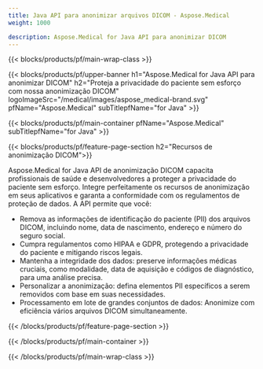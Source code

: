 ```yaml
---
title: Java API para anonimizar arquivos DICOM - Aspose.Medical
weight: 1000

description: Aspose.Medical for Java API para anonimizar DICOM 
---
```


{{< blocks/products/pf/main-wrap-class >}}

{{< blocks/products/pf/upper-banner h1="Aspose.Medical for Java API para anonimizar DICOM" h2="Proteja a privacidade do paciente sem esforço com nossa anonimização DICOM" logoImageSrc="/medical/images/aspose_medical-brand.svg" pfName="Aspose.Medical" subTitlepfName="for Java" >}}

{{< blocks/products/pf/main-container pfName="Aspose.Medical" subTitlepfName="for Java" >}}

{{< blocks/products/pf/feature-page-section h2="Recursos de anonimização DICOM">}}

<p>Aspose.Medical for Java API de anonimização DICOM capacita profissionais de saúde e desenvolvedores a proteger a privacidade do paciente sem esforço. Integre perfeitamente os recursos de anonimização em seus aplicativos e garanta a conformidade com os regulamentos de proteção de dados. A API permite que você:</p>

<ul>
<li>Remova as informações de identificação do paciente (PII) dos arquivos DICOM, incluindo nome, data de nascimento, endereço e número do seguro social.</li>
<li>Cumpra regulamentos como HIPAA e GDPR, protegendo a privacidade do paciente e mitigando riscos legais.</li>
<li>Mantenha a integridade dos dados: preserve informações médicas cruciais, como modalidade, data de aquisição e códigos de diagnóstico, para uma análise precisa.</li>
<li>Personalizar a anonimização: defina elementos PII específicos a serem removidos com base em suas necessidades.</li>
<li>Processamento em lote de grandes conjuntos de dados: Anonimize com eficiência vários arquivos DICOM simultaneamente.</li>
</ul>

{{< /blocks/products/pf/feature-page-section >}}

{{< /blocks/products/pf/main-container >}}

{{< /blocks/products/pf/main-wrap-class >}}